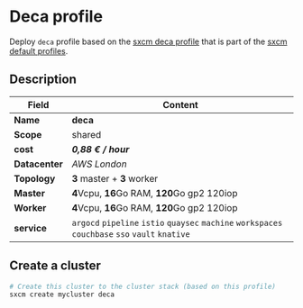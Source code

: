# Deca profile

Deploy `deca` profile based on the [sxcm deca profile](https://raw.githubusercontent.com/startxfr/sxcm/main/src/profiles/install-config-deca.yml) that is part of the [sxcm default profiles](../../3-profiles).

## Description

| Field          | Content                                                                                          |
| -------------- | ------------------------------------------------------------------------------------------------ |
| **Name**       | **deca**                                                                                         |
| **Scope**      | shared                                                                                           |
| **cost**       | ***0,88 € / hour***                                                                              |
| **Datacenter** | _AWS London_                                                                                     |
| **Topology**   | **3** master + **3** worker                                                                      |
| **Master**     | **4**Vcpu, **16**Go RAM, **120**Go gp2  120iop                                                   |
| **Worker**     | **4**Vcpu, **16**Go RAM, **120**Go gp2  120iop                                                   |
| **service**    | `argocd` `pipeline` `istio` `quaysec` `machine` `workspaces` `couchbase` `sso` `vault` `knative` |

## Create a cluster

```bash
# Create this cluster to the cluster stack (based on this profile)
sxcm create mycluster deca
```

